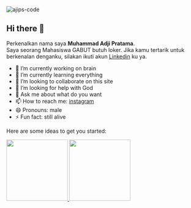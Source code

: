 <p align="left"> <img src="https://komarev.com/ghpvc/?username=ajips-code&label=Profile%20views&color=0e75b6&style=flat" alt="ajips-code"/></p>

## Hi there 👋
Perkenalkan nama saya **Muhammad Adji Pratama**.\
Saya seorang Mahasiswa GABUT butuh loker.
Jika kamu tertarik untuk berkenalan denganku, silakan ikuti akun [Linkedin](https://www.linkedin.com/in/muhammadadjipr/) ku ya.
- 🔭 I’m currently working on brain
- 🌱 I’m currently learning everything
- 👯 I’m looking to collaborate on this site
- 🤔 I’m looking for help with God
- 💬 Ask me about what do you want
- 📫 How to reach me: [instagram](https://www.instagram.com/mdjiepr/)
- 😄 Pronouns: male
- ⚡ Fun fact: still alive

Here are some ideas to get you started:

<p align="left">
<a href="https://github.com/gilangadhan">
  <img height="160em" src="https://github-readme-stats-eight-theta.vercel.app/api?username=gilangadhan&show_icons=true&theme=algolia&include_all_commits=true&count_private=true"/>
  <img height="160em" src="https://github-readme-stats-eight-theta.vercel.app/api/top-langs/?username=gilangadhan&layout=compact&langs_count=8&theme=algolia"/>
</a>
</p>
